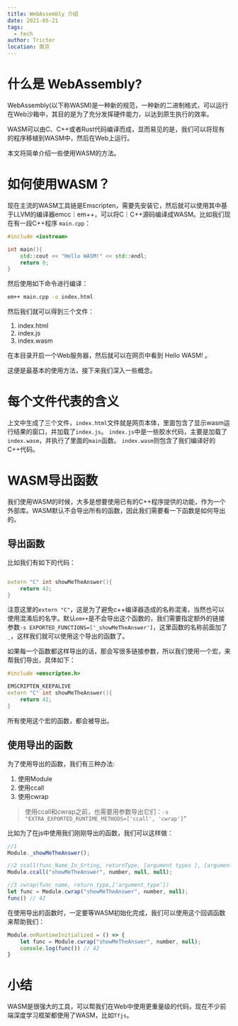 ```yaml
---
title: WebAssembly 介绍
date: 2021-05-21
tags: 
  - tech
author: Tricter
location: 南京
---
```


# 什么是 WebAssembly?

WebAssembly(以下称WASM)是一种新的规范，一种新的二进制格式，可以运行在Web沙箱中，其目的是为了充分发挥硬件能力，以达到原生执行的效率。

WASM可以由C、C++或者Rust代码编译而成，显而易见的是，我们可以将现有的程序移植到WASM中，然后在Web上运行。

本文将简单介绍一些使用WASM的方法。

# 如何使用WASM？

现在主流的WASM工具链是Emscripten，需要先安装它，然后就可以使用其中基于LLVM的编译器emcc｜em++，可以将C｜C++源码编译成WASM。比如我们现在有一段C++程序 `main.cpp`：

```c++
#include <iostream>

int main(){
    std::cout << "Hello WASM!" << std::endl;
    return 0;
}

```

然后使用如下命令进行编译：

```bash 
em++ main.cpp -o index.html
```

然后我们就可以得到三个文件：

1. index.html
2. index.js
3. index.wasm

在本目录开启一个Web服务器，然后就可以在网页中看到 Hello WASM! 。

这便是最基本的使用方法，接下来我们深入一些概念。

# 每个文件代表的含义

上文中生成了三个文件，`index.html`文件就是网页本体，里面包含了显示wasm运行结果的窗口，并加载了`index.js`。
`index.js`中是一些胶水代码，主要是加载了`index.wasm`，并执行了里面的`main`函数。
`index.wasm`则包含了我们编译好的C++代码。

# WASM导出函数

我们使用WASM的时候，大多是想要使用已有的C++程序提供的功能，作为一个外部库。WASM默认不会导出所有的函数，因此我们需要看一下函数是如何导出的。

## 导出函数

比如我们有如下的代码：

```c++

extern "C" int showMeTheAnswer(){
    return 42;
}

```

注意这里的`extern "C"`，这是为了避免c++编译器造成的名称混淆，当然也可以使用混淆后的名字。默认`em++`是不会导出这个函数的，我们需要指定额外的链接参数`-s EXPORTED_FUNCTIONS=['_showMeTheAnswer']`，这里函数的名称前面加了`_`，这样我们就可以使用这个导出的函数了。

如果每一个函数都这样导出的话，那会写很多链接参数，所以我们使用一个宏，来帮我们导出，具体如下：

```c++
#include <emscripten.h>

EMSCRIPTEN_KEEPALIVE
extern "C" int showMeTheAnswer(){
    return 42;
}

```

所有使用这个宏的函数，都会被导出。

## 使用导出的函数

为了使用导出的函数，我们有三种办法:

1. 使用Module
2. 使用ccall
3. 使用cwrap

> 使用ccall和cwrap之前，也需要用参数导出它们：`-s "EXTRA_EXPORTED_RUNTIME_METHODS=['ccall', 'cwrap']”`

比如为了在js中使用我们刚刚导出的函数，我们可以这样做：

```js
//1 
Module._showMeTheAnswer();

//2 ccall(func_Name_In_Srting, returnType, [argument types ], [arguments]))
Module.ccall("showMeTheAnswer", number, null, null);

//3 cwrap(func_name, return_type,[‘argument_type’])
let func = Module.cwrap("showMeTheAnswer", number, null);
func() // 42

```


在使用导出的函数时，一定要等WASM初始化完成，我们可以使用这个回调函数来帮助我们：

```js
Module.onRuntimeInitialized = () => {
    let func = Module.cwrap("showMeTheAnswer", number, null);
    console.log(func()) // 42
}

```

# 小结

WASM是很强大的工具，可以帮我们在Web中使用更重量级的代码，现在不少前端深度学习框架都使用了WASM，比如`Tfjs`。